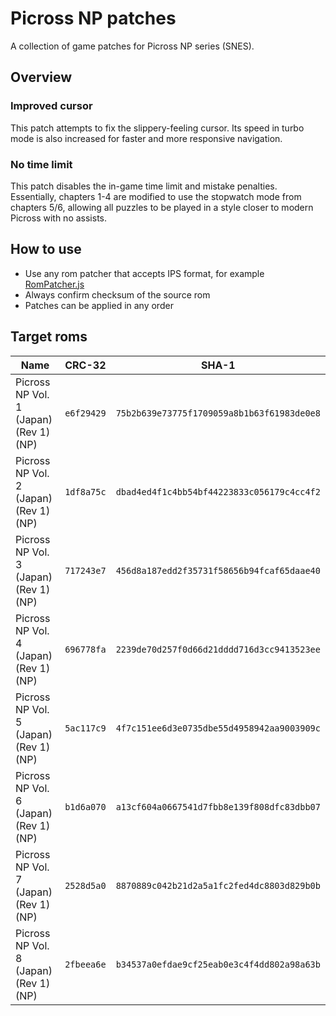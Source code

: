 # Picross NP patches

A collection of game patches for Picross NP series (SNES).

## Overview

### Improved cursor

This patch attempts to fix the slippery-feeling cursor. Its speed in turbo mode is also increased for faster and more responsive navigation.

### No time limit

This patch disables the in-game time limit and mistake penalties. Essentially, chapters 1-4 are modified to use the stopwatch mode from chapters 5/6, allowing all puzzles to be played in a style closer to modern Picross with no assists.

## How to use

- Use any rom patcher that accepts IPS format, for example [RomPatcher.js](https://www.marcrobledo.com/RomPatcher.js/)
- Always confirm checksum of the source rom
- Patches can be applied in any order

## Target roms

| Name | CRC-32 | SHA-1 |
| --- | --- | --- |
| Picross NP Vol. 1 (Japan) (Rev 1) (NP) | `e6f29429` | `75b2b639e73775f1709059a8b1b63f61983de0e8` |
| Picross NP Vol. 2 (Japan) (Rev 1) (NP) | `1df8a75c` | `dbad4ed4f1c4bb54bf44223833c056179c4cc4f2` |
| Picross NP Vol. 3 (Japan) (Rev 1) (NP) | `717243e7` | `456d8a187edd2f35731f58656b94fcaf65daae40` |
| Picross NP Vol. 4 (Japan) (Rev 1) (NP) | `696778fa` | `2239de70d257f0d66d21dddd716d3cc9413523ee` |
| Picross NP Vol. 5 (Japan) (Rev 1) (NP) | `5ac117c9` | `4f7c151ee6d3e0735dbe55d4958942aa9003909c` |
| Picross NP Vol. 6 (Japan) (Rev 1) (NP) | `b1d6a070` | `a13cf604a0667541d7fbb8e139f808dfc83dbb07` |
| Picross NP Vol. 7 (Japan) (Rev 1) (NP) | `2528d5a0` | `8870889c042b21d2a5a1fc2fed4dc8803d829b0b` |
| Picross NP Vol. 8 (Japan) (Rev 1) (NP) | `2fbeea6e` | `b34537a0efdae9cf25eab0e3c4f4dd802a98a63b` |
